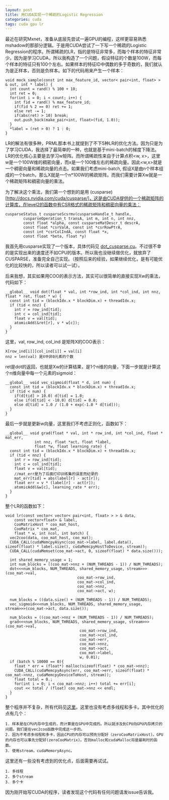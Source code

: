 ```yaml
---
layout: post
title: 用CUDA实现一个稀疏的Logistic Regression
categories: cuda
tags: cuda gpu lr
---
```


最近在研究Mxnet，准备从底层先尝试一遍GPU的编程，这样更容易熟悉mshadow的那部分逻辑。于是用CUDA尝试了一下写一个稀疏的Logistic Regression的程序。所谓稀疏的LR，指的是特征非常多，而每个样本的特征非常少。因为是学习CUDA，所以我构造了一个问题，假设特征的个数是100W，而每个样本的特征只有100个左右。如果样本的特征ID中偶数的多于奇数的，我们就认为是正样本，否则是负样本。如下的代码用来产生一个样本：

    void mock_sample(const int max_feature_id, vector< pair<int, float> > & out, int * label) {
      int count = rand() % 100 + 10;
      int ret = 0;
      for(int i = 0; i < count; i++) {
        int fid = rand() % max_feature_id;
        if(fid % 2 == 0) ret += 1;
        else ret -= 1;
        if(abs(ret) > 10) break;
        out.push_back(make_pair<int, float>(fid, 1.0));
      }
      *label = (ret > 0) ? 1 : 0;
    }

LR的解法有很多种，PRML那本书上就提到了不下5种LR的优化方法。因为只是为了学习CUDA，我选择了最简单的一种，也就是基于mini-batch的梯度下降法。LR的优化核心主要是去学习w矩阵。而所谓稀疏性来自于计算点积<w, x>，这里w是一个100W维的稠密向量，而x是一个100维左右的稀疏向量。因此<w,x>就是一个稠密向量和稀疏向量的点击。如果我们考虑mini-batch, 假设X是由n个样本组成的一个batch，那么X就是一个n*100W的稀疏矩阵。而我们需要计算Xw就是一个稀疏矩阵和稠密向量的乘法。

为了解决这个乘法，我们第一个想到的是用 (cusparse)[http://docs.nvidia.com/cuda/cusparse/]，这是由CUDA提供的一个稀疏矩阵的计算库，在level2的函数中有CSR格式的稀疏矩阵和稠密向量的乘法：

    cusparseStatus_t cusparseScsrmv(cusparseHandle_t handle, 
            cusparseOperation_t transA, int m, int n, int nnz, 
            const float *alpha, const cusparseMatDescr_t descrA, 
            const float *csrValA, const int *csrRowPtrA, 
            const int *csrColIndA, const float *x, 
            const float *beta, float *y)

我首先用cusparse实现了一个版本，具体代码见 [dot_cusparse.cu](https://github.com/xlvector/learning-dl/blob/master/cuda/lr/dot_cusparse.cu)。不过很不幸的是实现出来的速度还不如CPU的版本。所以我也没继续做优化，就放弃了CUSPARSE，准备完全自己实现。（按照后来的经验，如果继续优化，是有可能优化的比较快的，所以读者可以试一试）。

后来我想，其实如果用COO的表示方法，其实可以很简单的直接实现Xw的乘法，代码如下：

    __global__ void dot(float * val, int *row_ind, int *col_ind, int nnz, float * ret, float * w) {
      const int tid = (blockIdx.x * blockDim.x) + threadIdx.x;
      if (tid < nnz) {
        int r = row_ind[tid];
        int c = col_ind[tid];
        float v = val[tid];
        atomicAdd(&ret[r], v * w[c]);
      }
    }

这里，val, row_ind, col_ind 是矩阵X的COO表示：

    X[row_ind[i]][col_ind[i]] = val[i]
    nnz = len(val) 是X中非0元素的个数

ret是dot的返回，也就是Xw的计算结果，是1个n维的向量，下面一步就是计算这个n维向量中每一个元素的sigmoid：

    __global__ void vec_sigmoid(float * d, int num) {
      const int tid = (blockIdx.x * blockDim.x) + threadIdx.x;
      if (tid < num) {
        if(d[tid] > 10.0) d[tid] = 1.0;
        else if(d[tid] < -10.0) d[tid] = 0.0;
        else d[tid] = 1.0 / (1.0 + exp(-1.0 * d[tid]));
      }
    }

最后一步就是更新w向量，这里我们不考虑正则化，函数如下：

    __global__ void grad(float * val, int * row_ind, int *col_ind, float * mat_err,
                 int nnz, float *act, float *label, 
                 float *w, float learning_rate) {
      const int tid = (blockIdx.x * blockDim.x) + threadIdx.x;
      if (tid < nnz) {
        int r = row_ind[tid];
        int c = col_ind[tid];
        float v = val[tid];
        //mat_err是为了后面打印训练集的误差而纪录的
        mat_err[tid] = abs(label[r] - act[r]);
        float err = v * (label[r] - act[r]);
        atomicAdd(&w[c], learning_rate * err);
      }
    }

整个LR的函数如下：

    void lr(const vector< vector< pair<int, float> > > & data, 
        const vector<float> & label,
        CooMatrixHost * coo_mat_host, 
        CooMatrix * coo_mat,
        float * w, int ncol, int batch) {
      vec2coo(data, coo_mat_host, coo_mat);
      CUDA_CALL(cudaMemcpyAsync(coo_mat->label, label.data(), sizeof(float) * label.size(), cudaMemcpyHostToDevice, stream));
      CUDA_CALL(cudaMemset(coo_mat->act, 0, sizeof(float) * data.size()));

      int shared_memory_usage = 1;
      int num_blocks = ((coo_mat->nnz + (NUM_THREADS - 1)) / NUM_THREADS);
      dot<<<num_blocks, NUM_THREADS, shared_memory_usage, stream>>>(coo_mat->val,
                                    coo_mat->row_ind,
                                    coo_mat->col_ind,
                                    coo_mat->nnz, 
                                    coo_mat->act, w);
      
      num_blocks = ((data.size() + (NUM_THREADS - 1)) / NUM_THREADS);
      vec_sigmoid<<<num_blocks, NUM_THREADS, shared_memory_usage, stream>>>(coo_mat->act, data.size());
      
      num_blocks = ((coo_mat->nnz + (NUM_THREADS - 1)) / NUM_THREADS);
      grad<<<num_blocks, NUM_THREADS, shared_memory_usage, stream>>>(coo_mat->val,
                                     coo_mat->row_ind,
                                     coo_mat->col_ind,
                                     coo_mat->err,
                                     coo_mat->nnz, 
                                     coo_mat->act,
                                     coo_mat->label, 
                                     w, 0.01);
      if (batch % 10000 == 0){
        float * err = (float*) malloc(sizeof(float) * coo_mat->nnz);
        CUDA_CALL(cudaMemcpyAsync(err, coo_mat->err, sizeof(float) * coo_mat->nnz, cudaMemcpyDeviceToHost, stream));
        float total = 0.;
        for(int i = 0; i < coo_mat->nnz; i++) total += err[i];
        cout << total / (float) coo_mat->nnz << endl;
      }
    }

整个程序并不复杂，所有代码见[这里](https://github.com/xlvector/learning-dl/blob/master/cuda/lr/dot.cu)。这里也没有考虑多线程和多卡。其中优化的点有几个：

    1. 样本是在CPU内存中生成的，而计算是在GPU中完成的。所以就涉及到CPU向GPU内存拷贝的问题。我们是在vec2coo函数中完成这一步的。
    2. 因为不考虑多线程和多卡，因此CPU的内存可以预先分配好（zeroCooMatrixHost)。GPU的内存也可以事先分配好(zeroCooMatrix)。否则malloc和cudaMalloc将是最耗时的函数。
    3. 使用stream，cudaMemoryAsync。

这里还有一些没有考虑到的优化点，后面需要再试试。

    1. 多线程
    2. 多个stream
    3. 多个卡

因为刚开始写CUDA的程序，读者发现这个代码有任何问题请发issue告诉我。


